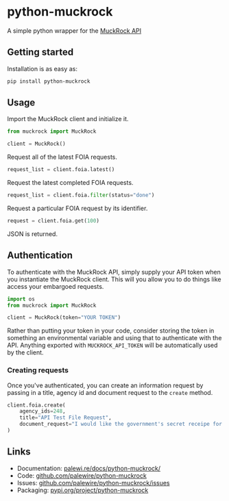 ```{include} _templates/nav.html
```

# python-muckrock

A simple python wrapper for the [MuckRock API](https://www.muckrock.com/api/)

## Getting started

Installation is as easy as:

```bash
pip install python-muckrock
```

## Usage

Import the MuckRock client and initialize it.

```python
from muckrock import MuckRock

client = MuckRock()
```

Request all of the latest FOIA requests.

```python
request_list = client.foia.latest()
```

Request the latest completed FOIA requests.

```python
request_list = client.foia.filter(status="done")
```

Request a particular FOIA request by its identifier.

```python
request = client.foia.get(100)
```

JSON is returned.


## Authentication

To authenticate with the MuckRock API, simply supply your API token when you instantiate the MuckRock client. This will you allow you to do things like access your embargoed requests.

```python
import os
from muckrock import MuckRock

client = MuckRock(token="YOUR TOKEN")
```

Rather than putting your token in your code, consider storing the token in something an environmental variable and using that to authenticate with the API. Anything exported with `MUCKROCK_API_TOKEN` will be automatically used by the client.

### Creating requests

Once you've authenticated, you can create an information request by passing in a title, agency id and document request to the `create` method.

```python
client.foia.create(
    agency_ids=248,
    title="API Test File Request",
    document_request="I would like the government's secret receipe for the world's best burrito.",
)
```

## Links

- Documentation: [palewi.re/docs/python-muckrock/](https://palewi.re/docs/python-muckrock/)
- Code: [github.com/palewire/python-muckrock](https://github.com/palewire/python-muckrock)
- Issues: [github.com/palewire/python-muckrock/issues](https://github.com/palewire/python-muckrock/issues)
- Packaging: [pypi.org/project/python-muckrock](https://pypi.org/project/python-muckrock)
